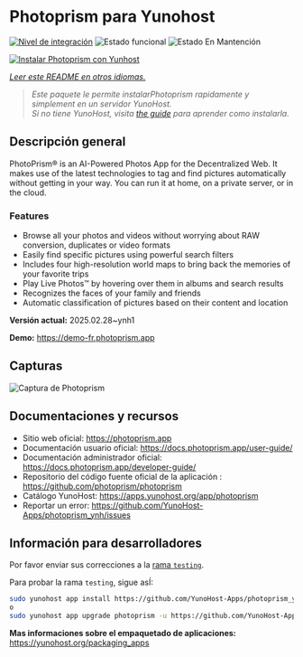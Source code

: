 <!--
Este archivo README esta generado automaticamente<https://github.com/YunoHost/apps/tree/master/tools/readme_generator>
No se debe editar a mano.
-->

# Photoprism para Yunohost

[![Nivel de integración](https://apps.yunohost.org/badge/integration/photoprism)](https://ci-apps.yunohost.org/ci/apps/photoprism/)
![Estado funcional](https://apps.yunohost.org/badge/state/photoprism)
![Estado En Mantención](https://apps.yunohost.org/badge/maintained/photoprism)

[![Instalar Photoprism con Yunhost](https://install-app.yunohost.org/install-with-yunohost.svg)](https://install-app.yunohost.org/?app=photoprism)

*[Leer este README en otros idiomas.](./ALL_README.md)*

> *Este paquete le permite instalarPhotoprism rapidamente y simplement en un servidor YunoHost.*  
> *Si no tiene YunoHost, visita [the guide](https://yunohost.org/install) para aprender como instalarla.*

## Descripción general

PhotoPrism® is an AI-Powered Photos App for the Decentralized Web. It makes use of the latest technologies to tag and find pictures automatically without getting in your way. You can run it at home, on a private server, or in the cloud.

### Features

- Browse all your photos and videos without worrying about RAW conversion, duplicates or video formats
- Easily find specific pictures using powerful search filters
- Includes four high-resolution world maps to bring back the memories of your favorite trips
- Play Live Photos™ by hovering over them in albums and search results
- Recognizes the faces of your family and friends
- Automatic classification of pictures based on their content and location


**Versión actual:** 2025.02.28~ynh1

**Demo:** <https://demo-fr.photoprism.app>

## Capturas

![Captura de Photoprism](./doc/screenshots/photoprism.jpg)

## Documentaciones y recursos

- Sitio web oficial: <https://photoprism.app>
- Documentación usuario oficial: <https://docs.photoprism.app/user-guide/>
- Documentación administrador oficial: <https://docs.photoprism.app/developer-guide/>
- Repositorio del código fuente oficial de la aplicación : <https://github.com/photoprism/photoprism>
- Catálogo YunoHost: <https://apps.yunohost.org/app/photoprism>
- Reportar un error: <https://github.com/YunoHost-Apps/photoprism_ynh/issues>

## Información para desarrolladores

Por favor enviar sus correcciones a la [rama `testing`](https://github.com/YunoHost-Apps/photoprism_ynh/tree/testing).

Para probar la rama `testing`, sigue asÍ:

```bash
sudo yunohost app install https://github.com/YunoHost-Apps/photoprism_ynh/tree/testing --debug
o
sudo yunohost app upgrade photoprism -u https://github.com/YunoHost-Apps/photoprism_ynh/tree/testing --debug
```

**Mas informaciones sobre el empaquetado de aplicaciones:** <https://yunohost.org/packaging_apps>
